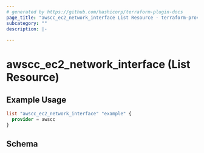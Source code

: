 ```yaml
---
# generated by https://github.com/hashicorp/terraform-plugin-docs
page_title: "awscc_ec2_network_interface List Resource - terraform-provider-awscc"
subcategory: ""
description: |-
  
---
```


# awscc_ec2_network_interface (List Resource)



## Example Usage

```terraform
list "awscc_ec2_network_interface" "example" {
  provider = awscc
}
```

<!-- schema generated by tfplugindocs -->
## Schema
